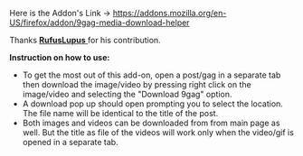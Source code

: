 Here is the Addon's Link -> https://addons.mozilla.org/en-US/firefox/addon/9gag-media-download-helper

Thanks [**RufusLupus** ](https://github.com/RufusLupus)  for his contribution.



**Instruction on how to use:**

- To get the most out of this add-on, open a post/gag in a separate tab then download the image/video by pressing right click on the image/video and selecting the "Download 9gag" option.
- A download pop up should open prompting you to select the location.
  The file name will be identical to the title of the post.
- Both images and videos can be downloaded from from main page as well.  But the title as file of the videos will work only when the video/gif is opened in a separate tab.

